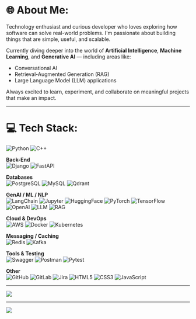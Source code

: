 # 🌐 About Me:

Technology enthusiast and curious developer who loves exploring how software can solve real-world problems. I'm passionate about building things that are simple, useful, and scalable.

Currently diving deeper into the world of **Artificial Intelligence**, **Machine Learning**, and **Generative AI** — including areas like:
- Conversational AI
- Retrieval-Augmented Generation (RAG)
- Large Language Model (LLM) applications

Always excited to learn, experiment, and collaborate on meaningful projects that make an impact.

---

# 💻 Tech Stack:

![Python](https://img.shields.io/badge/python-3670A0?style=for-the-badge&logo=python&logoColor=ffdd54)
![C++](https://img.shields.io/badge/c++-%2300599C.svg?style=for-the-badge&logo=c%2B%2B&logoColor=white)

**Back-End**  
![Django](https://img.shields.io/badge/django-%23092E20.svg?style=for-the-badge&logo=django&logoColor=white)
![FastAPI](https://img.shields.io/badge/fastapi-%23009688.svg?style=for-the-badge&logo=fastapi&logoColor=white)

**Databases**  
![PostgreSQL](https://img.shields.io/badge/postgres-%23316192.svg?style=for-the-badge&logo=postgresql&logoColor=white)
![MySQL](https://img.shields.io/badge/mysql-4479A1.svg?style=for-the-badge&logo=mysql&logoColor=white)
![Qdrant](https://img.shields.io/badge/Qdrant-%23123.svg?style=for-the-badge&logo=data&logoColor=white)

**GenAI / ML / NLP**  
![LangChain](https://img.shields.io/badge/LangChain-ffcc00?style=for-the-badge&logo=langchain&logoColor=black)
![Jupyter](https://img.shields.io/badge/Jupyter-%23F37626.svg?style=for-the-badge&logo=Jupyter&logoColor=white)
![HuggingFace](https://img.shields.io/badge/Hugging%20Face-%23FFD21F.svg?style=for-the-badge&logo=huggingface&logoColor=black)
![PyTorch](https://img.shields.io/badge/PyTorch-%23EE4C2C.svg?style=for-the-badge&logo=PyTorch&logoColor=white)
![TensorFlow](https://img.shields.io/badge/TensorFlow-%23FF6F00.svg?style=for-the-badge&logo=TensorFlow&logoColor=white)
![OpenAI](https://img.shields.io/badge/OpenAI-%23444444.svg?style=for-the-badge&logo=openai&logoColor=white)
![LLM](https://img.shields.io/badge/LLM-Model-%235A5A5A.svg?style=for-the-badge)
![RAG](https://img.shields.io/badge/RAG-Retrieval_Augmented-%23009688.svg?style=for-the-badge)

**Cloud & DevOps**  
![AWS](https://img.shields.io/badge/AWS-%23FF9900.svg?style=for-the-badge&logo=amazon-aws&logoColor=white)
![Docker](https://img.shields.io/badge/docker-%230db7ed.svg?style=for-the-badge&logo=docker&logoColor=white)
![Kubernetes](https://img.shields.io/badge/kubernetes-%23326ce5.svg?style=for-the-badge&logo=kubernetes&logoColor=white)

**Messaging / Caching**  
![Redis](https://img.shields.io/badge/redis-%23DC382D.svg?style=for-the-badge&logo=redis&logoColor=white)
![Kafka](https://img.shields.io/badge/apache%20kafka-231F20?style=for-the-badge&logo=apachekafka&logoColor=white)

**Tools & Testing**  
![Swagger](https://img.shields.io/badge/swagger-%2385EA2D.svg?style=for-the-badge&logo=swagger&logoColor=black)
![Postman](https://img.shields.io/badge/postman-%23FF6C37.svg?style=for-the-badge&logo=postman&logoColor=white)
![Pytest](https://img.shields.io/badge/Pytest-0A9EDC?style=for-the-badge&logo=pytest&logoColor=white)

**Other**  
![GitHub](https://img.shields.io/badge/github-%23121011.svg?style=for-the-badge&logo=github&logoColor=white)
![GitLab](https://img.shields.io/badge/gitlab-%23FC6D26.svg?style=for-the-badge&logo=gitlab&logoColor=white)
![Jira](https://img.shields.io/badge/jira-%230A0FFF.svg?style=for-the-badge&logo=jira&logoColor=white)
![HTML5](https://img.shields.io/badge/html5-%23E34F26.svg?style=for-the-badge&logo=html5&logoColor=white)
![CSS3](https://img.shields.io/badge/css3-%231572B6.svg?style=for-the-badge&logo=css3&logoColor=white)
![JavaScript](https://img.shields.io/badge/javascript-%23323330.svg?style=for-the-badge&logo=javascript&logoColor=%23F7DF1E)

---

![](https://github-readme-stats.vercel.app/api/top-langs/?username=badusha-m&theme=dark&hide_border=false&layout=compact)

---

[![](https://visitcount.itsvg.in/api?id=badusha-m&icon=0&color=0)](https://visitcount.itsvg.in)

<!-- Proudly customized using GPRM ( https://gprm.itsvg.in ) -->
